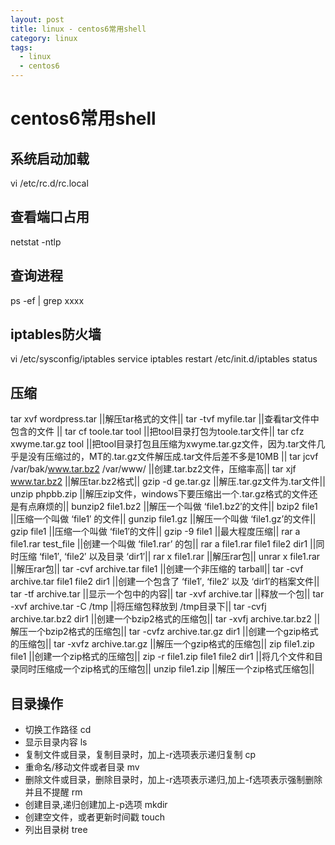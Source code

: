 ```yaml
---
layout: post
title: linux - centos6常用shell
category: linux
tags:
  - linux
  - centos6
---
```


# centos6常用shell

## 系统启动加载

vi /etc/rc.d/rc.local

## 查看端口占用

netstat -ntlp

## 查询进程

ps -ef | grep xxxx

## iptables防火墙

vi /etc/sysconfig/iptables
service iptables restart
/etc/init.d/iptables status

## 压缩

tar xvf wordpress.tar       ||解压tar格式的文件||
tar -tvf myfile.tar       ||查看tar文件中包含的文件 ||
tar cf toole.tar tool       ||把tool目录打包为toole.tar文件||
tar cfz xwyme.tar.gz tool      ||把tool目录打包且压缩为xwyme.tar.gz文件，因为.tar文件几乎是没有压缩过的，MT的.tar.gz文件解压成.tar文件后差不多是10MB ||
tar jcvf /var/bak/www.tar.bz2 /var/www/       ||创建.tar.bz2文件，压缩率高||
tar xjf www.tar.bz2       ||解压tar.bz2格式||
gzip -d ge.tar.gz       ||解压.tar.gz文件为.tar文件||
unzip phpbb.zip       ||解压zip文件，windows下要压缩出一个.tar.gz格式的文件还是有点麻烦的||
bunzip2 file1.bz2       ||解压一个叫做 ‘file1.bz2′的文件||
bzip2 file1       ||压缩一个叫做 ‘file1′ 的文件||
gunzip file1.gz       ||解压一个叫做 ‘file1.gz’的文件||
gzip file1       ||压缩一个叫做 ‘file1′的文件||
gzip -9 file1       ||最大程度压缩||
rar a file1.rar test_file       ||创建一个叫做 ‘file1.rar’ 的包||
rar a file1.rar file1 file2 dir1       ||同时压缩 ‘file1′, ‘file2′ 以及目录 ‘dir1′||
rar x file1.rar       ||解压rar包||
unrar x file1.rar       ||解压rar包||
tar -cvf archive.tar file1       ||创建一个非压缩的 tarball||
tar -cvf archive.tar file1 file2 dir1       ||创建一个包含了 ‘file1′, ‘file2′ 以及 ‘dir1′的档案文件||
tar -tf archive.tar       ||显示一个包中的内容||
tar -xvf archive.tar       ||释放一个包||
tar -xvf archive.tar -C /tmp       ||将压缩包释放到 /tmp目录下||
tar -cvfj archive.tar.bz2 dir1       ||创建一个bzip2格式的压缩包||
tar -xvfj archive.tar.bz2       ||解压一个bzip2格式的压缩包||
tar -cvfz archive.tar.gz dir1       ||创建一个gzip格式的压缩包||
tar -xvfz archive.tar.gz       ||解压一个gzip格式的压缩包||
zip file1.zip file1       ||创建一个zip格式的压缩包||
zip -r file1.zip file1 file2 dir1       ||将几个文件和目录同时压缩成一个zip格式的压缩包||
unzip file1.zip       ||解压一个zip格式压缩包||

## 目录操作

- 切换工作路径 cd
- 显示目录内容 ls
- 复制文件或目录，复制目录时，加上-r选项表示递归复制 cp
- 重命名/移动文件或者目录 mv
- 删除文件或目录，删除目录时，加上-r选项表示递归,加上-f选项表示强制删除并且不提醒 rm
- 创建目录,递归创建加上-p选项  mkdir
- 创建空文件，或者更新时间戳 touch
- 列出目录树 tree




